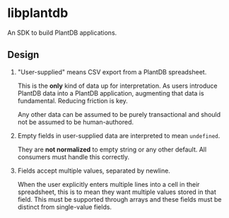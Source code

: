 # libplantdb

An SDK to build PlantDB applications.

## Design

1. "User-supplied" means CSV export from a PlantDB spreadsheet.

    This is the **only** kind of data up for interpretation. As users introduce PlantDB data into a PlantDB application, augmenting that data is fundamental. Reducing friction is key.

    Any other data can be assumed to be purely transactional and should not be assumed to be human-authored.

2. Empty fields in user-supplied data are interpreted to mean `undefined`.

    They are **not normalized** to empty string or any other default. All consumers must handle this correctly.

3. Fields accept multiple values, separated by newline.

    When the user explicitly enters multiple lines into a cell in their spreadsheet, this is to mean they want multiple values stored in that field. This must be supported through arrays and these fields must be distinct from single-value fields.
